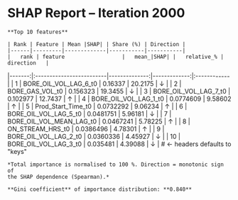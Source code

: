 # SHAP Report – Iteration 2000

    **Top 10 features**

    | Rank | Feature | Mean |SHAP| | Share (%) | Direction |
    |------|---------|-------------|-----------|-----------|
    |   rank | feature                  |   mean_|SHAP| |   relative_% | direction   |
|-------:|:-------------------------|--------------:|-------------:|:------------|
|      1 | BORE_OIL_VOL_LAG_6_t0    |     0.16337   |     20.2175  | ↓           |
|      2 | BORE_GAS_VOL_t0          |     0.156323  |     19.3455  | ↓           |
|      3 | BORE_OIL_VOL_LAG_7_t0    |     0.102977  |     12.7437  | ↑           |
|      4 | BORE_OIL_VOL_LAG_1_t0    |     0.0774609 |      9.58602 | ↑           |
|      5 | Prod_Start_Time_t0       |     0.0732292 |      9.06234 | ↑           |
|      6 | BORE_OIL_VOL_LAG_5_t0    |     0.0481751 |      5.96181 | ↓           |
|      7 | BORE_OIL_VOL_MEAN_LAG_t0 |     0.0467241 |      5.78225 | ↑           |
|      8 | ON_STREAM_HRS_t0         |     0.0386496 |      4.78301 | ↑           |
|      9 | BORE_OIL_VOL_LAG_2_t0    |     0.0360336 |      4.45927 | ↓           |
|     10 | BORE_OIL_VOL_LAG_3_t0    |     0.035481  |      4.39088 | ↓           |        # ← headers defaults to "keys"

    *Total importance is normalised to 100 %. Direction = monotonic sign of
    the SHAP dependence (Spearman).*  

    **Gini coefficient** of importance distribution: **0.840**